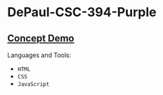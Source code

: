 # DePaul-CSC-394-Purple

<h2><a href="https://vling1.github.io/DePaul-CSC-394-Purple/Demo/">Concept Demo</a></h2>

Languages and Tools:
* `HTML` 
* `CSS` 
* `JavaScript`